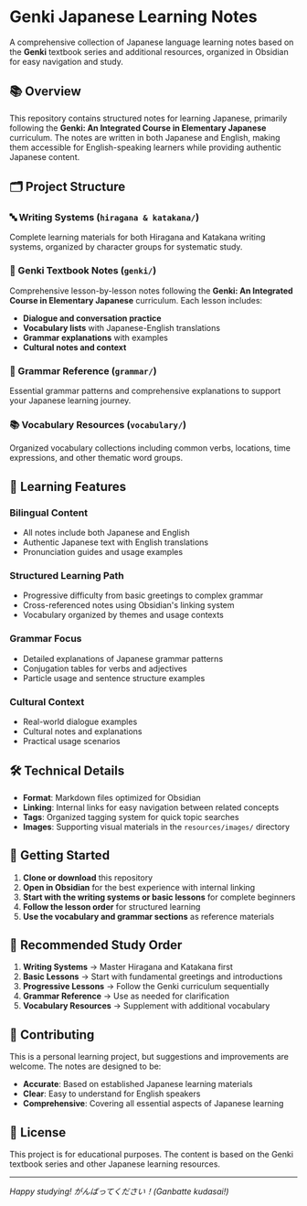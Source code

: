 # Genki Japanese Learning Notes

A comprehensive collection of Japanese language learning notes based on the **Genki** textbook series and additional resources, organized in Obsidian for easy navigation and study.

## 📚 Overview

This repository contains structured notes for learning Japanese, primarily following the **Genki: An Integrated Course in Elementary Japanese** curriculum. The notes are written in both Japanese and English, making them accessible for English-speaking learners while providing authentic Japanese content.

## 🗂️ Project Structure

### 🔤 Writing Systems (`hiragana & katakana/`)
Complete learning materials for both Hiragana and Katakana writing systems, organized by character groups for systematic study.

### 📖 Genki Textbook Notes (`genki/`)
Comprehensive lesson-by-lesson notes following the **Genki: An Integrated Course in Elementary Japanese** curriculum. Each lesson includes:
- **Dialogue and conversation practice**
- **Vocabulary lists** with Japanese-English translations
- **Grammar explanations** with examples
- **Cultural notes and context**

### 📝 Grammar Reference (`grammar/`)
Essential grammar patterns and comprehensive explanations to support your Japanese learning journey.

### 📚 Vocabulary Resources (`vocabulary/`)
Organized vocabulary collections including common verbs, locations, time expressions, and other thematic word groups.

## 🎯 Learning Features

### Bilingual Content
- All notes include both Japanese and English
- Authentic Japanese text with English translations
- Pronunciation guides and usage examples

### Structured Learning Path
- Progressive difficulty from basic greetings to complex grammar
- Cross-referenced notes using Obsidian's linking system
- Vocabulary organized by themes and usage contexts

### Grammar Focus
- Detailed explanations of Japanese grammar patterns
- Conjugation tables for verbs and adjectives
- Particle usage and sentence structure examples

### Cultural Context
- Real-world dialogue examples
- Cultural notes and explanations
- Practical usage scenarios

## 🛠️ Technical Details

- **Format**: Markdown files optimized for Obsidian
- **Linking**: Internal links for easy navigation between related concepts
- **Tags**: Organized tagging system for quick topic searches
- **Images**: Supporting visual materials in the `resources/images/` directory

## 🚀 Getting Started

1. **Clone or download** this repository
2. **Open in Obsidian** for the best experience with internal linking
3. **Start with the writing systems or basic lessons** for complete beginners
4. **Follow the lesson order** for structured learning
5. **Use the vocabulary and grammar sections** as reference materials

## 📖 Recommended Study Order

1. **Writing Systems** → Master Hiragana and Katakana first
2. **Basic Lessons** → Start with fundamental greetings and introductions
3. **Progressive Lessons** → Follow the Genki curriculum sequentially
4. **Grammar Reference** → Use as needed for clarification
5. **Vocabulary Resources** → Supplement with additional vocabulary

## 🤝 Contributing

This is a personal learning project, but suggestions and improvements are welcome. The notes are designed to be:
- **Accurate**: Based on established Japanese learning materials
- **Clear**: Easy to understand for English speakers
- **Comprehensive**: Covering all essential aspects of Japanese learning

## 📄 License

This project is for educational purposes. The content is based on the Genki textbook series and other Japanese learning resources.

---

*Happy studying! がんばってください！(Ganbatte kudasai!)*
